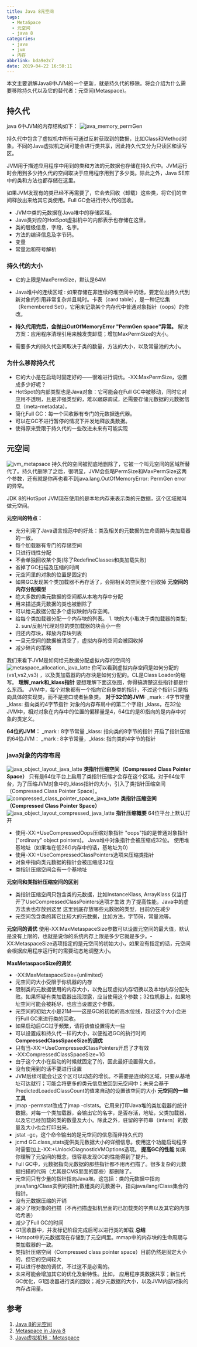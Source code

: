 ```yaml
---
title: Java 8元空间
tags:
  - MetaSpace
  - 元空间
  - java 8
categories:
  - java
  - jvm
  - 内存
abbrlink: bda9e2c7
date: 2019-04-22 16:50:11
---
```

本文主要讲解Java8中JVM的一个更新，就是持久代的移除。将会介绍为什么需要移除持久代以及它的替代者：元空间(Metaspace)。
## 持久代
java 6中JVM的内存结构如下：
![java_memory_permGen](/images/java_memory_permGen.png)

持久代中包含了虚拟机中所有可通过反射获取到的数据，比如Class和Method对象。不同的Java虚拟机之间可能会进行类共享，因此持久代又分为只读区和读写区。

JVM用于描述应用程序中用到的类和方法的元数据也存储在持久代中。JVM运行时会用到多少持久代的空间取决于应用程序用到了多少类。除此之外，Java SE库中的类和方法也都存储在这里。

如果JVM发现有的类已经不再需要了，它会去回收（卸载）这些类，将它们的空间释放出来给其它类使用。Full GC会进行持久代的回收。
* JVM中类的元数据在Java堆中的存储区域。
* Java类对应的HotSpot虚拟机中的内部表示也存储在这里。
* 类的层级信息，字段，名字。
* 方法的编译信息及字节码。
* 变量
* 常量池和符号解析
<!-- more  -->
### 持久代的大小
* 它的上限是MaxPermSize，默认是64M
* Java堆中的连续区域 : 如果存储在非连续的堆空间中的话，要定位出持久代到新对象的引用非常复杂并且耗时。卡表（card table），是一种记忆集（Remembered Set），它用来记录某个内存代中普通对象指针（oops）的修改。

* **持久代用完后，会抛出OutOfMemoryError "PermGen space"异常。**
解决方案：应用程序清理引用来触发类卸载；增加MaxPermSize的大小。
* 需要多大的持久代空间取决于类的数量，方法的大小，以及常量池的大小。

### 为什么移除持久代
* 它的大小是在启动时固定好的——很难进行调优。-XX:MaxPermSize，设置成多少好呢？
* HotSpot的内部类型也是Java对象：它可能会在Full GC中被移动，同时它对应用不透明，且是非强类型的，难以跟踪调试，还需要存储元数据的元数据信息（meta-metadata）。
* 简化Full GC：每一个回收器有专门的元数据迭代器。
* 可以在GC不进行暂停的情况下并发地释放类数据。
* 使得原来受限于持久代的一些改进未来有可能实现

## 元空间
![jvm_metapsace](/images/jvm_metapsace.png)
持久代的空间被彻底地删除了，它被一个叫元空间的区域所替代了。持久代删除了之后，很明显，JVM会忽略PermSize和MaxPermSize这两个参数，还有就是你再也看不到java.lang.OutOfMemoryError: PermGen error的异常。

JDK 8的HotSpot JVM现在使用的是本地内存来表示类的元数据，这个区域就叫做元空间。

**元空间的特点：**
* 充分利用了Java语言规范中的好处：类及相关的元数据的生命周期与类加载器的一致。
* 每个加载器有专门的存储空间
* 只进行线性分配
* 不会单独回收某个类(除了RedefineClasses和类加载失败)
* 省掉了GC扫描及压缩的时间
* 元空间里的对象的位置是固定的
* 如果GC发现某个类加载器不再存活了，会把相关的空间整个回收掉
**元空间的内存分配模型**
* 绝大多数的类元数据的空间都从本地内存中分配
* 用来描述类元数据的类也被删除了
* 可以给元数据分配多个虚拟映射内存空间。
* 给每个类加载器分配一个内存块的列表。
      1. 块的大小取决于类加载器的类型; 
      2. sun/反射/代理对应的类加载器的块会小一些
* 归还内存块，释放内存块列表
* 一旦元空间的数据被清空了，虚拟内存的空间会被回收掉
* 减少碎片的策略

我们来看下JVM是如何给元数据分配虚拟内存的空间的
![metaspace_allocation_java_latte](/images/metaspace_allocation_java_latte.png)
你可以看到虚拟内存空间是如何分配的(vs1,vs2,vs3) ，以及类加载器的内存块是如何分配的。CL是Class Loader的缩写。
**理解_mark和_klass指针**
要想理解下面这张图，你得搞清楚这些指针都是什么东西。
JVM中，每个对象都有一个指向它自身类的指针，不过这个指针只是指向具体的实现类，而不是接口或者抽象类。
**对于32位的JVM:**
_mark : 4字节常量
_klass: 指向类的4字节指针 对象的内存布局中的第二个字段( _klass，在32位JVM中，相对对象在内存中的位置的偏移量是4，64位的是8)指向的是内存中对象的类定义。

**64位的JVM：**
_mark : 8字节常量
_klass: 指向类的8字节的指针
开启了指针压缩的64位JVM： _mark : 8字节常量，_klass: 指向类的4字节的指针

### java对象的内存布局
![java_object_layout_java_latte](/images/java_object_layout_java_latte.png)
**类指针压缩空间（Compressed Class Pointer Space）**
只有是64位平台上启用了类指针压缩才会存在这个区域。对于64位平台，为了压缩JVM对象中的_klass指针的大小，引入了类指针压缩空间（Compressed Class Pointer Space）。
![compressed_class_pointer_space_java_latte](/images/compressed_class_pointer_space_java_latte.png)
**类指针压缩空间（Compressed Class Pointer Space）**
![java_object_layout_compressed_java_latte](/images/java_object_layout_compressed_java_latte.png)
**指针压缩概要**
64位平台上默认打开
* 使用-XX:+UseCompressedOops压缩对象指针 "oops"指的是普通对象指针("ordinary" object pointers)。 Java堆中对象指针会被压缩成32位。 使用堆基地址（如果堆在低26G内存中的话，基地址为0）
* 使用-XX:+UseCompressedClassPointers选项来压缩类指针
* 对象中指向类元数据的指针会被压缩成32位
* 类指针压缩空间会有一个基地址

**元空间和类指针压缩空间的区别**
* 类指针压缩空间只包含类的元数据，比如InstanceKlass, ArrayKlass 仅当打开了UseCompressedClassPointers选项才生效 为了提高性能，Java中的虚方法表也存放到这里 这里到底存放哪些元数据的类型，目前仍在减少
* 元空间包含类的其它比较大的元数据，比如方法，字节码，常量池等。

**元空间的调优**
使用-XX:MaxMetaspaceSize参数可以设置元空间的最大值，默认是没有上限的，也就是说你的系统内存上限是多少它就是多少。-XX:MetaspaceSize选项指定的是元空间的初始大小，如果没有指定的话，元空间会根据应用程序运行时的需要动态地调整大小。

**MaxMetaspaceSize的调优**
* -XX:MaxMetaspaceSize={unlimited}
* 元空间的大小受限于你机器的内存
* 限制类的元数据使用的内存大小，以免出现虚拟内存切换以及本地内存分配失败。如果怀疑有类加载器出现泄露，应当使用这个参数；32位机器上，如果地址空间可能会被耗尽，也应当设置这个参数。
* 元空间的初始大小是21M——这是GC的初始的高水位线，超过这个大小会进行Full GC来进行类的回收。
* 如果启动后GC过于频繁，请将该值设置得大一些
* 可以设置成和持久代一样的大小，以便推迟GC的执行时间
**CompressedClassSpaceSize的调优**
* 只有当-XX:+UseCompressedClassPointers开启了才有效
* -XX:CompressedClassSpaceSize=1G
* 由于这个大小在启动的时候就固定了的，因此最好设置得大点。
* 没有使用到的话不要进行设置
* JVM后续可能会让这个区可以动态的增长。不需要是连续的区域，只要从基地址可达就行；可能会将更多的类元信息放回到元空间中；未来会基于PredictedLoadedClassCount的值来自动的设置该空间的大小
**元空间的一些工具**
* jmap -permstat改成了jmap -clstats。它用来打印Java堆的类加载器的统计数据。对每一个类加载器，会输出它的名字，是否存活，地址，父类加载器，以及它已经加载的类的数量及大小。除此之外，驻留的字符串（intern）的数量及大小也会打印出来。
* jstat -gc，这个命令输出的是元空间的信息而非持久代的
* jcmd GC.class_stats提供类元数据大小的详细信息。使用这个功能启动程序时需要加上-XX:+UnlockDiagnosticVMOptions选项。
**提高GC的性能**
如果你理解了元空间的概念，很容易发现GC的性能得到了提升。
* Full GC中，元数据指向元数据的那些指针都不用再扫描了。很多复杂的元数据扫描的代码（尤其是CMS里面的那些）都删除了。
* 元空间只有少量的指针指向Java堆。这包括：类的元数据中指向java/lang/Class实例的指针;数组类的元数据中，指向java/lang/Class集合的指针。
* 没有元数据压缩的开销
* 减少了根对象的扫描（不再扫描虚拟机里面的已加载类的字典以及其它的内部哈希表）
* 减少了Full GC的时间
* G1回收器中，并发标记阶段完成后可以进行类的卸载
**总结**
* Hotspot中的元数据现在存储到了元空间里。mmap中的内存块的生命周期与类加载器的一致。
* 类指针压缩空间（Compressed class pointer space）目前仍然是固定大小的，但它的空间较大
* 可以进行参数的调优，不过这不是必需的。
* 未来可能会增加其它的优化及新特性。比如， 应用程序类数据共享；新生代GC优化，G1回收器进行类的回收；减少元数据的大小，以及JVM内部对象的内存占用量。

## 参考

1. [Java 8的元空间](http://it.deepinmind.com/gc/2014/05/14/metaspace-in-java-8.html)
2. [Metaspace in Java 8](http://java-latte.blogspot.com/2014/03/metaspace-in-java-8.html)
3. [Java虚拟机16：Metaspace](https://www.cnblogs.com/xrq730/p/8688203.html)

